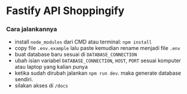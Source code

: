 # Fastify API Shoppingify

### Cara jalankannya

- install `node_modules` dari CMD atau terminal: `npm install`
- copy file `.env.example` lalu paste kemudian rename menjadi file `.env`
- buat database baru sesuai di `DATABASE_CONNECTION`
- ubah isian variabel `DATABASE_CONNECTION`, `HOST`, `PORT` sesuai komputer atau laptop yang kalian punya
- ketika sudah dirubah jalankan `npm run dev`. maka generate database sendiri.
- silakan akses di `/docs`